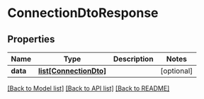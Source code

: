 # ConnectionDtoResponse

## Properties
Name | Type | Description | Notes
------------ | ------------- | ------------- | -------------
**data** | [**list[ConnectionDto]**](ConnectionDto.md) |  | [optional] 

[[Back to Model list]](../README.md#documentation-for-models) [[Back to API list]](../README.md#documentation-for-api-endpoints) [[Back to README]](../README.md)

